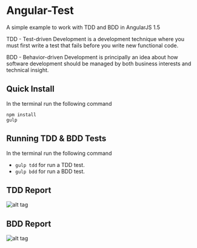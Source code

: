 # Angular-Test

A simple example to work with TDD and BDD in AngularJS 1.5

TDD - Test-driven Development is a development technique where you must first write a test that fails before you write new functional code.

BDD - Behavior-driven Development is principally an idea about how software development should be managed by both business interests and technical insight.


## Quick Install

In the terminal run the following command
```
npm install
gulp
```

## Running TDD & BDD Tests

In the terminal run the following command

- `gulp tdd` for run a TDD test.
- `gulp bdd` for run a BDD test.


## TDD Report

![alt tag](https://github.com/eduardogch/angular-testing/raw/master/istabul.png)

## BDD Report

![alt tag](https://github.com/eduardogch/gulp-chimp/raw/master/cucumber-html-report.png)
